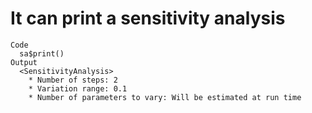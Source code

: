 # It can print a sensitivity analysis

    Code
      sa$print()
    Output
      <SensitivityAnalysis>
        * Number of steps: 2
        * Variation range: 0.1
        * Number of parameters to vary: Will be estimated at run time


